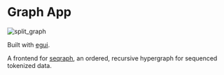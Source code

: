 # Graph App

![split_graph](https://user-images.githubusercontent.com/20745737/133164250-5a4adca9-0dd3-4d94-b433-614ff96de79e.png)

Built with [egui](https://github.com/emilk/egui).

A frontend for [seqraph](https://github.com/mankinskin/web-app/tree/main/seqraph), an ordered, recursive hypergraph for sequenced tokenized data.
